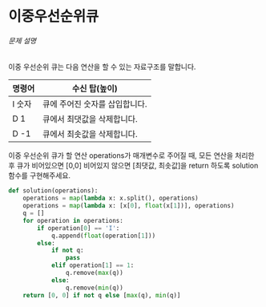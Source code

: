 # 이중우선순위큐

###### 문제 설명

이중 우선순위 큐는 다음 연산을 할 수 있는 자료구조를 말합니다.

| 명령어 | 수신 탑(높이)                  |
| ------ | ------------------------------ |
| I 숫자 | 큐에 주어진 숫자를 삽입합니다. |
| D 1    | 큐에서 최댓값을 삭제합니다.    |
| D -1   | 큐에서 최솟값을 삭제합니다.    |

이중 우선순위 큐가 할 연산 operations가 매개변수로 주어질 때, 모든 연산을 처리한 후 큐가 비어있으면 [0,0] 비어있지 않으면 [최댓값, 최솟값]을 return 하도록 solution 함수를 구현해주세요.



```python
def solution(operations):
    operations = map(lambda x: x.split(), operations)
    operations = map(lambda x: [x[0], float(x[1])], operations)
    q = []
    for operation in operations:
        if operation[0] == 'I':
            q.append(float(operation[1]))
        else:
            if not q:
                pass
            elif operation[1] == 1:
                q.remove(max(q))
            else:
                q.remove(min(q))
    return [0, 0] if not q else [max(q), min(q)]
```

